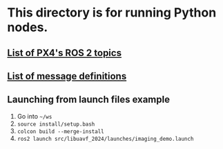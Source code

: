 # This directory is for running Python nodes.

## [List of PX4's ROS 2 topics](https://github.com/PX4/PX4-Autopilot/blob/main/src/modules/uxrce_dds_client/dds_topics.yaml)

## [List of message definitions](https://github.com/PX4/px4_msgs/tree/release/1.14/msg)

## Launching from launch files example

1. Go into `~/ws`
1. `source install/setup.bash`
1. `colcon build --merge-install`
1. `ros2 launch src/libuavf_2024/launches/imaging_demo.launch`